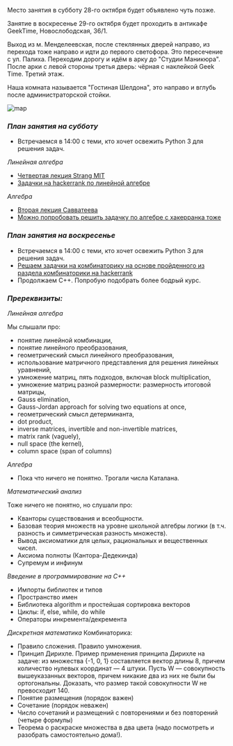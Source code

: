 Место занятия в субботу 28-го октября будет объявлено чуть позже.

Занятие в воскресенье 29-го октября будет проходить в антикафе GeekTime, Новослободская, 36/1.

Выход из м. Менделеевская, после стеклянных дверей направо, из перехода тоже направо и идти до первого светофора. Это пересечение с ул. Палиха. Переходим дорогу и идём в арку до "Студии Маникюра". После арки с левой стороны третья дверь: чёрная с наклейкой Geek Time. Третий этаж.

Наша комната называется "Гостиная Шелдона", это направо и вглубь после администраторской стойки.

![map](https://pp.userapi.com/c622517/v622517522/4ccf2/HijHNyPsegI.jpg)

### *План занятия на субботу*
- Встречаемся в 14:00 с теми, кто хочет освежить Python 3 для решения задач.

_Линейная алгебра_
- [Четвертая лекция Strang MIT](https://www.youtube.com/watch?v=MsIvs_6vC38)
- [Задачки на hackerrank по линейной алгебре](https://www.hackerrank.com/domains/mathematics/linear-algebra-foundations)

_Алгебра_
- [Вторая лекция Савватеева](https://www.youtube.com/watch?v=CC-6K7g8AtI)
- [Можно попробовать решить задачку по алгебре с хакерранка тоже](https://www.hackerrank.com/domains/mathematics/algebra?filters=difficulty%3Aeasy)

### *План занятия на воскресенье*

- Встречаемся в 14:00 с теми, кто хочет освежить Python 3 для решения задач.
- [Решаем задачки на комбинаторику на основе пройденного из раздела комбинаторики на hackerrank](https://www.hackerrank.com/domains/mathematics/combinatorics)
- Продолжаем С++. Попробую подобрать более бодрый курс.

### *Пререквизиты:*

_Линейная алгебра_

Мы слышали про:
- понятие линейной комбинации,
- понятие линейного преобразования,
- геометрический смысл линейного преобразования,
- использование матричного представления для решения линейных уравнений, 
- умножение матриц, пять подходов, включая block multiplication,
- умножение матриц разной размерности: размерность итоговой матрицы,
- Gauss elimination,
- Gauss-Jordan approach for solving two equations at once,
- геометрический смысл детерминанта,
- dot product,
- inverse matrices, invertible and non-invertible matrices,
- matrix rank (vaguely),
- null space (the kernel),
- column space (span of columns)

_Алгебра_

- Пока что ничего не понятно. Трогали числа Каталана.

_Математический анализ_

Тоже ничего не понятно, но слушали про:
- Кванторы существования и всеобщности.
- Базовая теория множеств на уровне школьной алгебры логики (в т.ч. разность и симметрическая разность множеств).
- Вывод аксиоматики для целых, рациональных и вещественных чисел.
- Аксиома полноты (Кантора-Дедекинда)
- Супремум и инфинум

_Введение в программирование на С++_

- Импорты библиотек и типов
- Пространство имен
- Библиотека algorithm и простейшая сортировка векторов
- Циклы: if, else, while, do while
- Операторы инкремента/декремента

_Дискретная математика_
Комбинаторика:
- Правило сложения. Правило умножения.
- Принцип Дирихле. Пример применения принципа Дирихле на задаче: из множества {-1, 0, 1} составляется вектор длины 8, причем количество нулевых координат — 4 штуки. Пусть W — совокупность вышеуказанных векторов, причем никакие два из них не были бы ортогональны. Доказать, что размер такой совокупности W не превосходит 140. 
- Понятие размещения (порядок важен)
- Сочетание (порядок неважен)
- Число сочетаний и размещений с повторениями и без повторений (четыре формулы)
- Теорема о раскраске множества в два цвета (надо посмотреть и разобрать самостоятельно дома!). 
